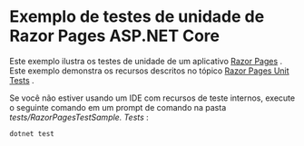 # <a name="aspnet-core-razor-pages-unit-tests-sample"></a>Exemplo de testes de unidade de Razor Pages ASP.NET Core

Este exemplo ilustra os testes de unidade de um aplicativo [Razor Pages](https://docs.microsoft.com/aspnet/core/mvc/razor-pages) . Este exemplo demonstra os recursos descritos no tópico [Razor Pages Unit Tests](https://docs.microsoft.com/aspnet/core/test/razor-pages-tests) .

Se você não estiver usando um IDE com recursos de teste internos, execute o seguinte comando em um prompt de comando na pasta *tests/RazorPagesTestSample. Tests* :

```console
dotnet test
```
